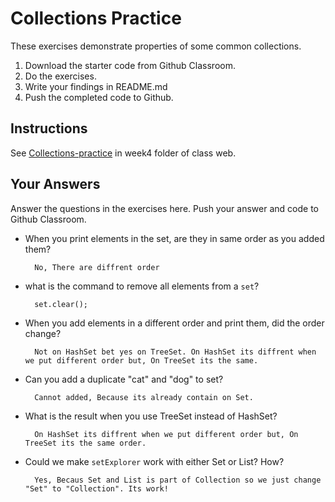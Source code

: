 # Collections Practice

These exercises demonstrate properties of some common collections.

1. Download the starter code from Github Classroom.
2. Do the exercises.
3. Write your findings in README.md
4. Push the completed code to Github.

## Instructions

See [Collections-practice](https://skeoop.github.io/week4/Collections-practice) in week4 folder of class web.

## Your Answers

Answer the questions in the exercises here. Push your answer and code to Github Classroom.

* When you print elements in the set, are they in same order as you added them?
       
        No, There are diffrent order
        
* what is the command to remove all elements from a `set`?

        set.clear();
        
* When you add elements in a different order and print them, did the order change?

        Not on HashSet bet yes on TreeSet. On HashSet its diffrent when we put different order but, On TreeSet its the same.
        
* Can you add a duplicate "cat" and "dog" to set?
        
        Cannot added, Because its already contain on Set.
                
* What is the result when you use TreeSet instead of HashSet?

        On HashSet its diffrent when we put different order but, On TreeSet its the same order.
        
* Could we make `setExplorer` work with either Set or List?  How?

        Yes, Becaus Set and List is part of Collection so we just change "Set" to "Collection". Its work!